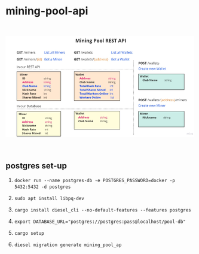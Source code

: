 # mining-pool-api

<br/>
<p align="center">
<img src="img/pool.png" >
</a>
</p>
<br/>

## postgres set-up

1. `docker run --name postgres-db -e POSTGRES_PASSWORD=docker -p 5432:5432 -d postgres`

2. `sudo apt install libpq-dev`

3. `cargo install diesel_cli --no-default-features --features postgres`

4. `export DATABASE_URL="postgres://postgres:pass@localhost/pool-db"`

5. `cargo setup`

6. `diesel migration generate mining_pool_ap`
